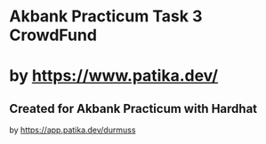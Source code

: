 # Akbank Practicum Task 3 CrowdFund 
# by https://www.patika.dev/

## Created for Akbank Practicum with Hardhat


by https://app.patika.dev/durmuss